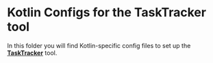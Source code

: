 # Kotlin Configs for the TaskTracker tool

In this folder you will find Kotlin-specific config files to set up the [**TaskTracker**](https://github.com/JetBrains-Research/tasktracker-3) tool.
